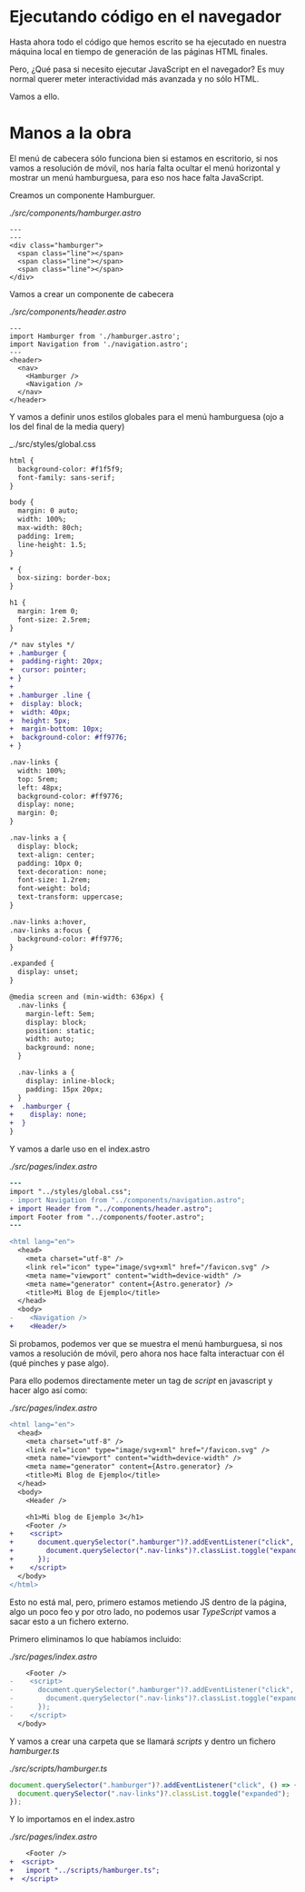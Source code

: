 # Ejecutando código en el navegador

Hasta ahora todo el código que hemos escrito se ha ejecutado en nuestra máquina local en tiempo de generación de las páginas HTML finales.

Pero, ¿Qué pasa si necesito ejecutar JavaScript en el navegador? Es muy normal querer meter interactividad más avanzada y no sólo HTML.

Vamos a ello.

# Manos a la obra

El menú de cabecera sólo funciona bien si estamos en escritorio, si nos vamos a resolución de móvil, nos haría falta ocultar el menú horizontal y mostrar un menú hamburguesa, para eso nos hace falta JavaScript.

Creamos un componente Hamburguer.

_./src/components/hamburger.astro_

```astro
---
---
<div class="hamburger">
  <span class="line"></span>
  <span class="line"></span>
  <span class="line"></span>
</div>
```

Vamos a crear un componente de cabecera

_./src/components/header.astro_

```astro
---
import Hamburger from './hamburger.astro';
import Navigation from './navigation.astro';
---
<header>
  <nav>
    <Hamburger />
    <Navigation />
  </nav>
</header>
```

Y vamos a definir unos estilos globales para el menú hamburguesa (ojo a los del final de la media query)

\_./src/styles/global.css

```diff
html {
  background-color: #f1f5f9;
  font-family: sans-serif;
}

body {
  margin: 0 auto;
  width: 100%;
  max-width: 80ch;
  padding: 1rem;
  line-height: 1.5;
}

* {
  box-sizing: border-box;
}

h1 {
  margin: 1rem 0;
  font-size: 2.5rem;
}

/* nav styles */
+ .hamburger {
+  padding-right: 20px;
+  cursor: pointer;
+ }
+
+ .hamburger .line {
+  display: block;
+  width: 40px;
+  height: 5px;
+  margin-bottom: 10px;
+  background-color: #ff9776;
+ }

.nav-links {
  width: 100%;
  top: 5rem;
  left: 48px;
  background-color: #ff9776;
  display: none;
  margin: 0;
}

.nav-links a {
  display: block;
  text-align: center;
  padding: 10px 0;
  text-decoration: none;
  font-size: 1.2rem;
  font-weight: bold;
  text-transform: uppercase;
}

.nav-links a:hover,
.nav-links a:focus {
  background-color: #ff9776;
}

.expanded {
  display: unset;
}

@media screen and (min-width: 636px) {
  .nav-links {
    margin-left: 5em;
    display: block;
    position: static;
    width: auto;
    background: none;
  }

  .nav-links a {
    display: inline-block;
    padding: 15px 20px;
  }
+  .hamburger {
+    display: none;
+  }
}
```

Y vamos a darle uso en el index.astro

_./src/pages/index.astro_

```diff
---
import "../styles/global.css";
- import Navigation from "../components/navigation.astro";
+ import Header from "../components/header.astro";
import Footer from "../components/footer.astro";
---

<html lang="en">
  <head>
    <meta charset="utf-8" />
    <link rel="icon" type="image/svg+xml" href="/favicon.svg" />
    <meta name="viewport" content="width=device-width" />
    <meta name="generator" content={Astro.generator} />
    <title>Mi Blog de Ejemplo</title>
  </head>
  <body>
-    <Navigation />
+    <Header/>
```

Si probamos, podemos ver que se muestra el menú hamburguesa, si nos vamos a resolución de móvil, pero ahora nos hace falta interactuar con él (qué pinches y pase algo).

Para ello podemos directamente meter un tag de _script_ en javascript y hacer algo así como:

_./src/pages/index.astro_

```diff
<html lang="en">
  <head>
    <meta charset="utf-8" />
    <link rel="icon" type="image/svg+xml" href="/favicon.svg" />
    <meta name="viewport" content="width=device-width" />
    <meta name="generator" content={Astro.generator} />
    <title>Mi Blog de Ejemplo</title>
  </head>
  <body>
    <Header />

    <h1>Mi blog de Ejemplo 3</h1>
    <Footer />
+    <script>
+      document.querySelector(".hamburger")?.addEventListener("click", () => {
+        document.querySelector(".nav-links")?.classList.toggle("expanded");
+      });
+    </script>
  </body>
</html>
```

Esto no está mal, pero, primero estamos metiendo JS dentro de la página, algo un poco feo y por otro lado, no podemos usar _TypeScript_ vamos a sacar esto a un fichero externo.

Primero eliminamos lo que habíamos incluido:

_./src/pages/index.astro_

```diff
    <Footer />
-    <script>
-      document.querySelector(".hamburger")?.addEventListener("click", () => {
-        document.querySelector(".nav-links")?.classList.toggle("expanded");
-      });
-    </script>
  </body>
```

Y vamos a crear una carpeta que se llamará _scripts_ y dentro un fichero _hamburger.ts_

_./src/scripts/hamburger.ts_

```typescript
document.querySelector(".hamburger")?.addEventListener("click", () => {
  document.querySelector(".nav-links")?.classList.toggle("expanded");
});
```

Y lo importamos en el index.astro

_./src/pages/index.astro_

```diff
    <Footer />
+  <script>
+   import "../scripts/hamburger.ts";
+  </script>
```
